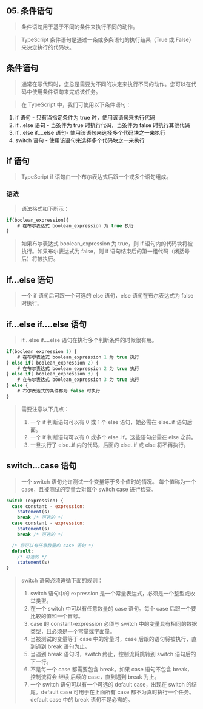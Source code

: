 ## 05. 条件语句

> 条件语句用于基于不同的条件来执行不同的动作。

> TypeScript 条件语句是通过一条或多条语句的执行结果（True 或 False）来决定执行的代码块。

## 条件语句

> 通常在写代码时，您总是需要为不同的决定来执行不同的动作。您可以在代码中使用条件语句来完成该任务。

> 在 TypeScript 中，我们可使用以下条件语句：

1. if 语句 - 只有当指定条件为 true 时，使用该语句来执行代码
2. if...else 语句 - 当条件为 true 时执行代码，当条件为 false 时执行其他代码
3. if...else if....else 语句- 使用该语句来选择多个代码块之一来执行
4. switch 语句 - 使用该语句来选择多个代码块之一来执行

## if 语句

> TypeScript if 语句由一个布尔表达式后跟一个或多个语句组成。

### 语法

> 语法格式如下所示：

```js
if(boolean_expression){
    # 在布尔表达式 boolean_expression 为 true 执行
}
```

> 如果布尔表达式 boolean_expression 为 true，则 if 语句内的代码块将被执行。如果布尔表达式为 false，则 if 语句结束后的第一组代码（闭括号后）将被执行。

## if...else 语句

> 一个 if 语句后可跟一个可选的 else 语句，else 语句在布尔表达式为 false 时执行。

## if...else if....else 语句

> if...else if....else 语句在执行多个判断条件的时候很有用。

```js
if(boolean_expression 1) {
    # 在布尔表达式 boolean_expression 1 为 true 执行
} else if( boolean_expression 2) {
    # 在布尔表达式 boolean_expression 2 为 true 执行
} else if( boolean_expression 3) {
    # 在布尔表达式 boolean_expression 3 为 true 执行
} else {
    # 布尔表达式的条件都为 false 时执行
}
```

> 需要注意以下几点：
>
> 1. 一个 if 判断语句可以有 0 或 1 个 else 语句，她必需在 else..if 语句后面。
> 2. 一个 if 判断语句可以有 0 或多个 else..if，这些语句必需在 else 之前。
> 3. 一旦执行了 else..if 内的代码，后面的 else..if 或 else 将不再执行。

## switch…case 语句

> 一个 switch 语句允许测试一个变量等于多个值时的情况。
> 每个值称为一个 case，且被测试的变量会对每个 switch case 进行检查。

```js
switch (expression) {
  case constant - expression:
    statement(s)
    break /* 可选的 */
  case constant - expression:
    statement(s)
    break /* 可选的 */

  /* 您可以有任意数量的 case 语句 */
  default:
    /* 可选的 */
    statement(s)
}
```

> switch 语句必须遵循下面的规则：
>
> 1. switch 语句中的 expression 是一个常量表达式，必须是一个整型或枚举类型。
> 2. 在一个 switch 中可以有任意数量的 case 语句。每个 case 后跟一个要比较的值和一个冒号。
> 3. case 的 constant-expression 必须与 switch 中的变量具有相同的数据类型，且必须是一个常量或字面量。
> 4. 当被测试的变量等于 case 中的常量时，case 后跟的语句将被执行，直到遇到 break 语句为止。
> 5. 当遇到 break 语句时，switch 终止，控制流将跳转到 switch 语句后的下一行。
> 6. 不是每一个 case 都需要包含 break。如果 case 语句不包含 break，控制流将会 继续 后续的 case，直到遇到 break 为止。
> 7. 一个 switch 语句可以有一个可选的 default case，出现在 switch 的结尾。default case 可用于在上面所有 case 都不为真时执行一个任务。default case 中的 break 语句不是必需的。

